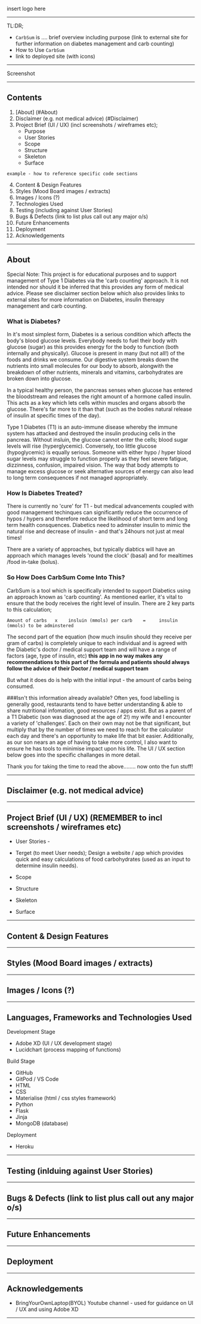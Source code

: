 insert logo here

***

TL:DR; 
- `CarbSum` is .... brief overview including purpose (link to external site for further information on diabetes management and carb counting)
- How to Use `CarbSum`
- link to deployed site (with icons)

***
Screenshot
***

## Contents
1. [About] (#About)
2. Disclaimer (e.g. not medical advice) (#Disclaimer)
3. Project Brief (UI / UX) (incl screenshots / wireframes etc);
    - Purpose
    - User Stories
    - Scope
    - Structure
    - Skeleton
    - Surface


```
example - how to reference specific code sections
```

4. Content & Design Features
5. Styles (Mood Board images / extracts)
6. Images / Icons (?)
7. Technologies Used
8. Testing (including against User Stories)
9. Bugs & Defects (link to list plus call out any major o/s)
10. Future Enhancements
11. Deployment
12. Acknowledgements
------

## About 
Special Note: This project is for educational purposes and to support management of Type 1 Diabetes via the 'carb counting' approach. It is not intended nor should it be inferred that this provides any form of medical advice. Please see disclaimer section below which also provides links to external sites for more information on Diabetes, insulin thereapy management and carb counting. 

### What is Diabetes?
In it's most simplest form, Diabetes is a serious condition which affects the body's blood glucose levels. Everybody needs to fuel their body with glucose (sugar) as this provides energy for the body to function (both internally and physically). Glucose is present in many (but not all!) of the foods and drinks we consume. Our digestive system breaks down the nutrients into small molecules for our body to absorb, alongwith the breakdown of other nutrients, minerals and vitamins, carbohydrates are broken down into glucose. 

In a typical healthy person, the pancreas senses when glucose has entered the bloodstream and releases the right amount of a hormone called insulin. This acts as a key which lets cells within muscles and organs absorb the glucose. There's far more to it than that (such as the bodies natural release of insulin at specific times of the day).

Type 1 Diabetes (T1) is an auto-immune disease whereby the immune system has attacked and destroyed the insulin producing cells in the pancreas. Without insluin, the glucose cannot enter the cells; blood sugar levels will rise (hyperglycemic). Conversely, too little glucose (hypoglycemic) is equally serious. Someone with either hypo / hyper blood sugar levels may struggle to function properly as they feel severe fatigue, dizzinness, confusion, impaired vision. The way that body attempts to manage excess glucose or seek alternative sources of energy can also lead to long term consequences if not managed appropriately.


### How Is Diabetes Treated?
There is currently no 'cure' for T1 - but medical advancements coupled with good management techinques can significantly reduce the occurrence of hypos / hypers and therefore reduce the likelihood of short term and long term health consquences. Diabetics need to adminster insulin to mimic the natural rise and decrease of insulin - and that's 24hours not just at meal times!

There are a variety of approaches, but typically diabtics will have an approach which manages levels 'round the clock' (basal) and for mealtimes /food in-take (bolus). 

### So How Does CarbSum Come Into This?
CarbSum is a tool which is specifically intended to support Diabetics using an approach known as 'carb counting'. As mentioned earlier, it's vital to ensure that the body receives the right level of insulin. There are 2 key parts to this calculation;

```
Amount of carbs   x    insluin (mmols) per carb    =     insulin (mmols) to be adminstered
```

The second part of the equation (how much insulin should they receive per gram of carbs) is completely unique to each individual and is agreed with the Diabetic's doctor / medical support team and will have a range of factors (age, type of insulin, etc) **this app in no way makes any recommendations to this part of the formula and patients should always follow the advice of their Doctor / medical support team** 

But what it does do is help with the initial input - the amount of carbs being consumed.

###Isn't this information already available?
Often yes, food labelling is generally good, restaurants tend to have better understanding & able to share nutritional infomation, good resources / apps exist. But as a parent of a T1 Diabetic (son was diagnosed at the age of 2!) my wife and I encounter a variety of 'challenges'. Each on their own may not be that significant, but multiply that by the number of times we need to reach for the calculator each day and there's an opportunity to make life that bit easier. Additionally, as our son nears an age of having to take more control, I also want to ensure he has tools to minimise impact upon his life. The UI / UX section below goes into the specific challanges in more detail.

Thank you for taking the time to read the above........ now onto the fun stuff!

------
## Disclaimer (e.g. not medical advice)


------
## Project Brief (UI / UX) (REMEMBER to incl screenshots / wireframes etc)

- User Stories - 

- Terget (to meet User needs);
  Design a website / app which provides quick and easy calculations of food carbohydrates (used as an input to determine insulin needs).
 
- Scope

- Structure

- Skeleton

- Surface

------
## Content & Design Features



------
## Styles (Mood Board images / extracts)



------
## Images / Icons (?)



------
## Languages, Frameworks and Technologies Used
Development Stage 
- Adobe XD (UI / UX development stage)
- Lucidchart (process mapping of functions) 

Build Stage
- GitHub
- GitPod / VS Code
- HTML
- CSS
- Materialise (html / css styles framework)
- Python
- Flask
- Jinja
- MongoDB (database)

Deployment
- Heroku 

------
## Testing (inlduing against User Stories)



------
## Bugs & Defects (link to list plus call out any major o/s)



------
## Future Enhancements



------
## Deployment



------
## Acknowledgements
- BringYourOwnLaptop(BYOL) Youtube channel - used for guidance on UI / UX and using Adobe XD

------
